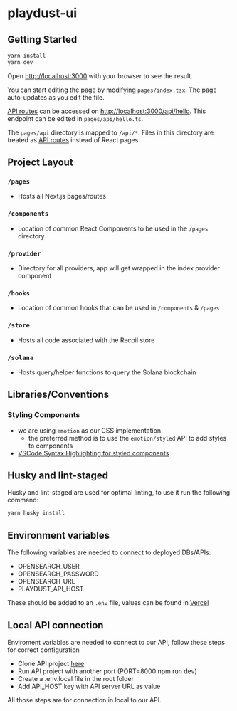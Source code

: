 # playdust-ui

## Getting Started

```bash
yarn install
yarn dev
```

Open [http://localhost:3000](http://localhost:3000) with your browser to see the result.

You can start editing the page by modifying `pages/index.tsx`. The page auto-updates as you edit the file.

[API routes](https://nextjs.org/docs/api-routes/introduction) can be accessed on [http://localhost:3000/api/hello](http://localhost:3000/api/hello). This endpoint can be edited in `pages/api/hello.ts`.

The `pages/api` directory is mapped to `/api/*`. Files in this directory are treated as [API routes](https://nextjs.org/docs/api-routes/introduction) instead of React pages.

## Project Layout

### `/pages`

- Hosts all Next.js pages/routes

### `/components`

- Location of common React Components to be used in the `/pages` directory

### `/provider`

- Directory for all providers, app will get wrapped in the index provider component

### `/hooks`

- Location of common hooks that can be used in `/components` & `/pages`

### `/store`

- Hosts all code associated with the Recoil store

### `/solana`

- Hosts query/helper functions to query the Solana blockchain

## Libraries/Conventions

### Styling Components

- we are using `emotion` as our CSS implementation
  - the preferred method is to use the `emotion/styled` API to add styles to components
- [VSCode Syntax Highlighting for styled components](https://marketplace.visualstudio.com/items?itemName=styled-components.vscode-styled-components)

## Husky and lint-staged

Husky and lint-staged are used for optimal linting, to use it run the following command:

```bash
yarn husky install
```

## Environment variables

The following variables are needed to connect to deployed DBs/APIs:

- OPENSEARCH_USER
- OPENSEARCH_PASSWORD
- OPENSEARCH_URL
- PLAYDUST_API_HOST

These should be added to an `.env` file, values can be found in [Vercel](https://vercel.com/playdust/playdust-ui/settings/environment-variables)

## Local API connection

Enviroment variables are needed to connect to our API, follow these steps for correct configuration

- Clone API project [here](https://github.com/Coral-Reef-Art/auction-house-api)
- Run API project with another port (PORT=8000 npm run dev)
- Create a .env.local file in the root folder
- Add API_HOST key with API server URL as value

All those steps are for connection in local to our API.
